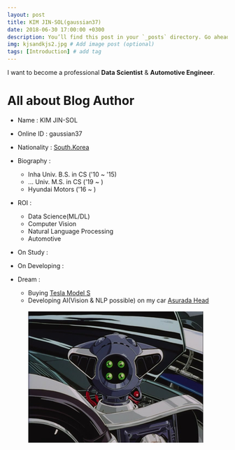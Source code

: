 ```yaml
---
layout: post
title: KIM JIN-SOL(gaussian37)
date: 2018-06-30 17:00:00 +0300
description: You’ll find this post in your `_posts` directory. Go ahead and edit it and re-build the site to see your changes. # Add post description (optional)
img: kjsandkjs2.jpg # Add image post (optional)
tags: [Introduction] # add tag
---
```


I want to become a professional **Data Scientist** & **Automotive Engineer**.

# All about Blog Author

+ Name : KIM JIN-SOL

+ Online ID : gaussian37

+ Nationality : [South.Korea](https://en.wikipedia.org/wiki/South_Korea)

+ Biography :
    - Inha Univ. B.S. in CS ('10 ~ '15)
    - ... Univ. M.S. in CS ('19 ~ )
    - Hyundai Motors ('16 ~ )    

+ ROI :
    - Data Science(ML/DL)
    - Computer Vision
    - Natural Language Processing
    - Automotive
    
+ On Study :    

+ On Developing :

+ Dream : 
    - Buying [Tesla Model S](https://www.tesla.com/models)
    - Developing AI(Vision & NLP possible) on my car [Asurada Head](https://namu.wiki/w/%EB%89%B4%20%EC%95%84%EC%8A%A4%EB%9D%BC%EB%8B%A4)<br>  
      ![Asurada Head](../assets/img/asurada.jpg) 
      
    

